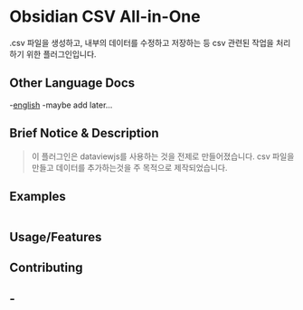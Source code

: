 # Obsidian CSV All-in-One

.csv 파일을 생성하고, 내부의 데이터를 수정하고 저장하는 등 csv 관련된 작업을 처리하기 위한 플러그인입니다.

## Other Language Docs
-[english](../README.md)
-maybe add later...

## Brief Notice & Description
> 이 플러그인은 dataviewjs를 사용하는 것을 전제로 만들어졌습니다.
> csv 파일을 만들고 데이터를 추가하는것을 주 목적으로 제작되었습니다.

## Examples

```dataviewjs

```


## Usage/Features

## Contributing

## -